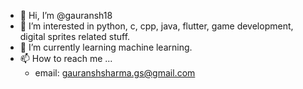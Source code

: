 - 👋 Hi, I’m @gauransh18
- 👀 I’m interested in python, c, cpp, java, flutter, game development, digital sprites related stuff.
- 🌱 I’m currently learning machine learning.
- 📫 How to reach me ...
  - email: gauranshsharma.gs@gmail.com

<!---
gauransh18/gauransh18 is a ✨ special ✨ repository because its `README.md` (this file) appears on your GitHub profile.
You can click the Preview link to take a look at your changes.
--->
